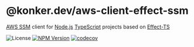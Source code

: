 # @konker.dev/aws-client-effect-ssm

[AWS SSM](https://docs.aws.amazon.com/systems-manager/) client for [Node.js](https://nodejs.org/) [TypeScript](https://www.typescriptlang.org/) projects based on [Effect-TS](https://www.effect.website/)

![License](https://img.shields.io/github/license/konkerdotdev/aws-client-effect-ssm)
[![NPM Version](https://img.shields.io/npm/v/%40konker.dev%2Faws-client-effect-ssm)](https://www.npmjs.com/package/@konker.dev/aws-client-effect-ssm)
[![codecov](https://codecov.io/gh/konker/konker.dev/graph/badge.svg?token=G0CMXHW679&flag=@konker.dev/aws-client-effect-ssm)](https://codecov.io/gh/konker/konker.dev?flags[0]=@konker.dev/aws-client-effect-ssm)

